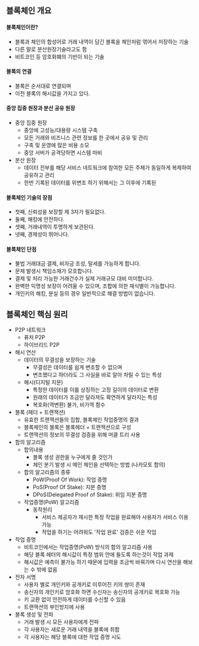 ## 블록체인 개요

#### 블록체인이란?

- 블록과 체인의 합성어로 거래 내역이 담긴 블록을 체인처럼 엮어서 저장하는 기술
- 다른 말로 분산원장기술라고도 함
- 비트코인 등 암호화폐의 기반이 되는 기술



#### 블록의 연결

- 블록은 순서대로 연결되며
- 이전 블록의 해시값을 가지고 있다.



#### 중앙 집중 원장과 분산 공유 원장

- 중앙 집중 원장
  - 중앙에 고성능/대용량 시스템 구축
  - 모든 거래와 비즈니스 관련 정보를 한 곳에서 공유 및 관리
  - 구축 및 운영에 많은 비용 소모
  - 중앙 서버가 공격당하면 시스템 마비
- 분산 원장
  - 데이터 전부를 해당 서비스 네트워크에 참여한 모든 주체가 동일하게 복제하여 공유하고 관리
  - 한번 기록된 데이터를 위변조 하기 위해서는 그 이후에 기록된 



#### 블록체인 기술의 장점

- 첫째, 신뢰성을 보장할 제 3자가 필요없다.
- 둘째, 해킹에 안전하다.
- 셋째, 거래내역이 투명하게 보관된다.
- 넷째, 경제성이 뛰어나다.



#### 블록체인 단점

- 불법 거래대금 결제, 비자금 조성, 탈세를 가능하게 합니다.
- 문제 발생시 책임소재가 모호합니다.
- 결제 및 처리 가능한 거래건수가 실제 거래규모 대비 미미합니다. 
- 완벽한 익명성 보장이 어려울 수 있으며, 조합에 의한 재식별이 가능합니다.
- 개인키의 해킹, 분실 등의 경우 일반적으로 해결 방법이 없습니다. 



## 블록체인 핵심 원리

- P2P 네트워크
  - 퓨처 P2P
  - 하이브리드 P2P
- 해시 연산
  - 데이터의 무결성을 보장하는 기술
    - 무결성은 데이터를 쉽게 변조할 수 없으며
    - 변조했다고 하더라도 그 사실을 바로 알아 차릴 수 있는 특성
  - 해시(디지털 지문)
    - 특정한 데이터를 이를 상징하는 고정 길이의 데이터로 변환
    - 원래의 데이터가 조금만 달라져도 확연하게 달라지는 특성
    - 복호화(역변환) 불가, 비가역 함수
- 블록 (헤더 + 트랜잭션)
  - 유효한 트랜잭션들의 집합, 블록체인 작업증명의 결과
  - 블록체인의 블록은 블록헤더 + 트랜잭션으로 구성
  - 트랜잭션의 정보의 무결성 검증을 위해 머클 트리 사용
- 합의 알고리즘 
  - 합의내용
    - 블록 생성 권한을 누구에게 줄 것인가
    - 체인 분기 발생 시 메인 체인을 선택하는 방법 (나카모토 합의)
  - 합의 알고리즘의 종류
    - PoW(Proof Of Work): 작업 증명
    - PoS(Proof Of Stake): 지분 증명
    - DPoS(Delegated Proof of Stake): 위임 지분 증명
  - 작업증명(PoW) 알고리즘
    - 동작원리
      - 서비스 제공자가 제시한 특정 작업을 완료해야 사용자가 서비스 이용 가능
      - 작업을 하기는 어려워도 '작업 완료' 검증은 쉬운 작업
- 작업 증명
  - 비트코인에서는 작업증명(PoW) 방식의 합의 알고리즘 사용
  - 해당 블록 헤터의 해시값이 특정 범위 안에 들도록 하는것이 작업 과제
  - 해시값은 예측이 불가능 하기 때문에 입력을 조금씩 바꿔가며 다시 연산을 해보는 수 밖에 없음
- 전자 서명
  - 사용자 별로 개인키와 공개키로 이루어진 키의 쌍이 존재
  - 송신자의 개인키로 암호화 하면 수신자는 송신자의 공개키로 복호화 가능
  - 키 교환 없이 안전하게 데이터를 수신할 수 있음
  - 트랜잭션의 부인방지에 사용
- 블록 생성 및 전파
  - 거래 발생 시 모든 사용자에게 전파
  - 각 사용자는 새로운 거래 내역을 블록에 취합
  - 각 사용자는 해당 블록에 대한 작업 증명 시도